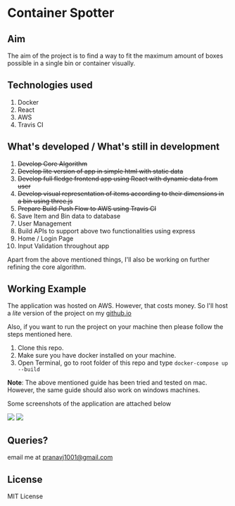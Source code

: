 # Container Spotter


## Aim
The aim of the project is to find a way to fit the maximum amount of boxes possible in a single bin or container visually.

## Technologies used

1. Docker
1. React
1. AWS
1. Travis CI

## What's developed / What's still in development

1. ~~Develop Core Algorithm~~
1. ~~Develop lite version of app in simple html with static data~~
1. ~~Develop full fledge frontend app using React with dynamic data from user~~
1. ~~Develop visual representation of items according to their dimensions in a bin using three.js~~
1. ~~Prepare Build Push Flow to AWS using Travis CI~~
1. Save Item and Bin data to database
1. User Management
1. Build APIs to support above two functionalities using express
1. Home / Login Page
1. Input Validation throughout app

Apart from the above mentioned things, I'll also be working on further refining the core algorithm.

## Working Example

The application was hosted on AWS. However, that costs money. So I'll host a *lite* version of the project on my [github.io](https://pranavj1001.github.io)

Also, if you want to run the project on your machine then please follow the steps mentioned here.

1. Clone this repo.
1. Make sure you have docker installed on your machine.
1. Open Terminal, go to root folder of this repo and type
```docker-compose up --build```

**Note**: The above mentioned guide has been tried and tested on mac. However, the same guide should also work on windows machines.

Some screenshots of the application are attached below

<img src="Media/container-spotter-ss.png">

<img src="Media/container-spotter-hd.gif">

## Queries?

email me at pranavj1001@gmail.com

## License

MIT License

